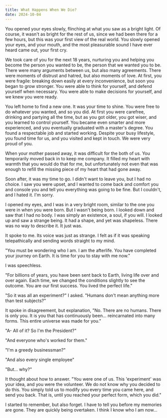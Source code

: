 ```yaml
---
title: What Happens When We Die?
date: 2024-10-04
---
```


You opened your eyes slowly, flinching at what you saw as a bright light. Of course, it wasn't as bright for the rest of us, since we had been there for a few hours, but this was your first view of the real world. You slowly opened your eyes, and your mouth, and the most pleasurable sound I have ever heard came out, your first cry.

We took care of you for the next 18 years, nurturing you and helping you become the person you wanted to be, the person that we wanted you to be. There were many arguments between us, but also many agreements. There were moments of distrust and hatred, but also moments of love. At first, you were fragile: breaking down easily at every inconvenience, but soon you began to grow stronger. You were able to think for yourself, and defend yourself when necessary. You were able to make decisions for yourself, and we knew you were ready.

You left home to find a new one. It was your time to shine. You were free to do whatever you wanted, and so you did. At first you were carefree, drinking and partying all the time, but as you got older, you got wiser, and you learned to control yourself. You became even smarter and more experienced, and you eventually graduated with a master's degree. You found a respectable job and started working. Despite your busy lifestyle, you found time for us, and you visited and kept in touch. We were very proud of you.

When your mother passed away, it was difficult for the both of us. You temporarily moved back in to keep me company. It filled my heart with warmth that you would do that for me, but unfortunately not even that was enough to refill the missing piece of my heart that had gone away.

Soon after, it was my time to go. I didn't want to leave you, but I had no choice. I saw you were upset, and I wanted to come back and comfort you and console you and tell you everything was going to be fine. But I couldn't, and I hated it. I'm sorry.

I opened my eyes, and I was in a very bright room, similar to the one you were in when you were born. But I wasn't being born. I looked down and saw that I had no body. I was simply an existence, a soul, if you will. I looked up and saw a strange being. It had a shape, and yet was shapeless. There was no way to describe it. It just was.

It spoke to me. Its voice was just as strange. I felt as if it was speaking telepathically and sending words straight to my mind.

"You must be wondering who I am. I am the afterlife. You have completed your journey on Earth. It is time for you to stay with me now."

I was speechless.

"For billions of years, you have been sent back to Earth, living life over and over again. Each time, we changed the conditions slightly to see the outcome. You are our first success. You lived the perfect life."

"So it was all an experiment?" I asked. "Humans don't mean anything more than test subjects?"

It spoke in disagreement, but explanation, "No. There are no humans. There is only you. It is you that has continuously been... reincarnated into many forms. This entire universe was made for you."

"A- All of it? So I'm the President?"

"And everyone who's worked for them."

"I'm a greedy businessman?"

"And also every single employee"

"But... why?"

It thought about how to answer. "You were one of us. This 'experiment' was your idea, and you were the volunteer. We do not know why you decided to do this. You simply told us to modify you every time you came here, and send you back. That is, until you reached your perfect form, which you did."

I started to remember, but also forget. I have to tell you before my memories are gone. They are quickly being overtaken. I think I know who I am now...
